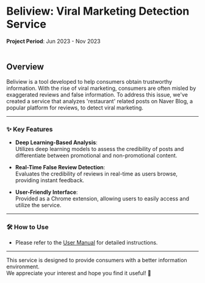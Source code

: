 # Beliview: Viral Marketing Detection Service 
**Project Period**: Jun 2023 - Nov 2023<br><br>
## Overview

Beliview is a tool developed to help consumers obtain trustworthy information. With the rise of viral marketing, consumers are often misled by exaggerated reviews and false information. To address this issue, we've created a service that analyzes 'restaurant' related posts on Naver Blog, a popular platform for reviews, to detect viral marketing.

---

### ✨ Key Features

- **Deep Learning-Based Analysis**:  
  Utilizes deep learning models to assess the credibility of posts and differentiate between promotional and non-promotional content.

- **Real-Time False Review Detection**:  
   Evaluates the credibility of reviews in real-time as users browse, providing instant feedback.

- **User-Friendly Interface**:  
  Provided as a Chrome extension, allowing users to easily access and utilize the service.

---

### 🛠️ How to Use
- Please refer to the [User Manual](link) for detailed instructions.

---
This service is designed to provide consumers with a better information environment. <br>
We appreciate your interest and hope you find it useful! 🙌   
   
   
